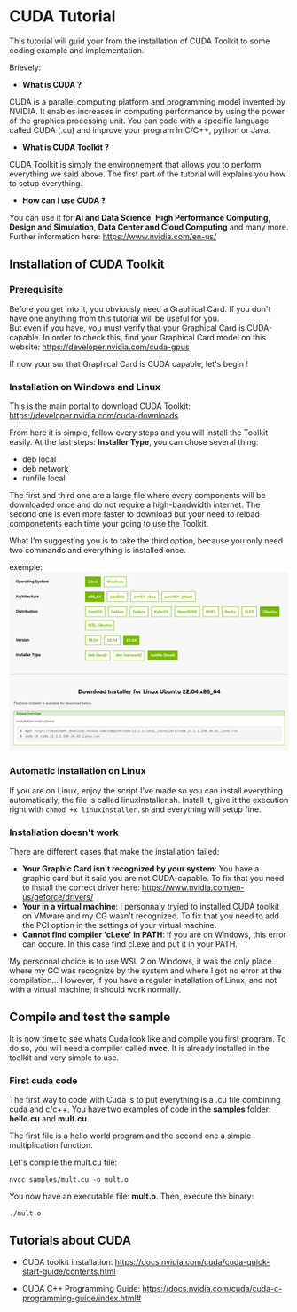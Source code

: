 # CUDA Tutorial

This tutorial will guid your from the installation of CUDA Toolkit to some coding example and implementation.

Brievely:
- **What is CUDA ?**

CUDA is a parallel computing platform and programming model invented by NVIDIA. It enables increases in computing performance by using the power of the graphics processing unit. 
You can code with a specific language called CUDA (.cu) and improve your program in C/C++, python or Java.

- **What is CUDA Toolkit ?**

CUDA Toolkit is simply the environnement that allows you to perform everything we said above.
The first part of the tutorial will explains you how to setup everything.

- **How can I use CUDA ?**

You can use it for **AI and Data Science**, **High Performance Computing**, **Design and Simulation**, **Data Center and Cloud Computing** and many more.
Further information here: https://www.nvidia.com/en-us/


## Installation of CUDA Toolkit

### Prerequisite
Before you get into it, you obviously need a Graphical Card. If you don't have one anything from this tutorial will be useful for you. <br/>
But even if you have, you must verify that your Graphical Card is CUDA-capable.
In order to check this, find your Graphical Card model on this website: https://developer.nvidia.com/cuda-gpus

If now your sur that Graphical Card is CUDA capable, let's begin !


### Installation on Windows and Linux

This is the main portal to download CUDA Toolkit: https://developer.nvidia.com/cuda-downloads

From here it is simple, follow every steps and you will install the Toolkit easily.
At the last steps: **Installer Type**, you can chose several thing:
- deb local
- deb network
- runfile local

The first and third one are a large file where every components will be downloaded once and do not require a high-bandwidth internet. The second one is even more faster to download but your need to reload componetents each time your going to use the Toolkit.

What I'm suggesting you is to take the third option, because you only need two commands and everything is installed once.

exemple: ![install](pic/CudaInstaller.png)

### Automatic installation on Linux
If you are on Linux, enjoy the script I've made so you can install everything automatically, the file is called linuxInstaller.sh. Install it, give it the execution right with ```chmod +x linuxInstaller.sh``` and everything will setup fine.

### Installation doesn't work

There are different cases that make the installation failed:
- **Your Graphic Card isn't recognized by your system**: You have a graphic card but it said you are not CUDA-capable. To fix that you need to install the correct driver here: https://www.nvidia.com/en-us/geforce/drivers/
- **Your in a virtual machine**: I personnaly tryied to installed CUDA toolkit on VMware and my CG wasn't recognized. To fix that you need to add the PCI option in the settings of your virtual machine.
- **Cannot find compiler 'cl.exe' in PATH**: if you are on Windows, this error can occure. In this case find cl.exe and put it in your PATH. 

My personnal choice is to use WSL 2 on Windows, it was the only place where my GC was recognize by the system and where I got no error at the compilation...
However, if you have a regular installation of Linux, and not with a virtual machine, it should work normally.


## Compile and test the sample

It is now time to see whats Cuda look like and compile you first program. To do so, you will need a compiler called **nvcc**. It is already installed in the toolkit and very simple to use.

### First cuda code
The first way to code with Cuda is to put everything is a .cu file combining cuda and c/c++.
You have two examples of code in the **samples** folder: **hello.cu** and **mult.cu**.

The first file is a hello world program and the second one a simple multiplication function.


Let's compile the mult.cu file:
```
nvcc samples/mult.cu -o mult.o
```

You now have an executable file: **mult.o**. Then, execute the binary: 
```
./mult.o
```



## Tutorials about CUDA 

- CUDA toolkit installation: https://docs.nvidia.com/cuda/cuda-quick-start-guide/contents.html

- CUDA C++ Programming Guide: https://docs.nvidia.com/cuda/cuda-c-programming-guide/index.html#
